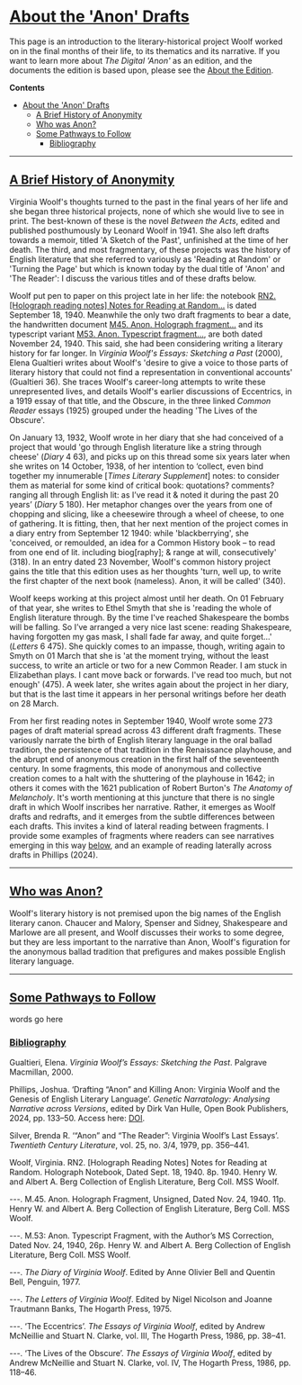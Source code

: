 # [About the 'Anon' Drafts](#about-the-anon-drafts)

This page is an introduction to the literary-historical project Woolf worked on in the final months of their life, to its thematics and its narrative. If you want to learn more about _The Digital 'Anon'_ as an edition, and the documents the edition is based upon, please see the [About the Edition](LINK).

**Contents**

- [About the 'Anon' Drafts](#about-the-anon-drafts)
  - [A Brief History of Anonymity](#a-brief-history-of-anonymity)
  - [Who was Anon?](#who-was-anon)
  - [Some Pathways to Follow](#some-pathways-to-follow)
    - [Bibliography](#bibliography)

___

## [A Brief History of Anonymity](#a-brief-history-of-anonymity)

Virginia Woolf's thoughts turned to the past in the final years of her life and she began three historical projects, none of which she would live to see in print. The best-known of these is the novel _Between the Acts_, edited and published posthumously by Leonard Woolf in 1941. She also left drafts towards a memoir, titled 'A Sketch of the Past', unfinished at the time of her death. The third, and most fragmentary, of these projects was the history of English literature that she referred to variously as 'Reading at Random' or 'Turning the Page' but which is known today by the dual title of 'Anon' and 'The Reader': I discuss the various titles and of these drafts below.

Woolf put pen to paper on this project late in her life: the notebook [RN2. [Holograph reading notes] Notes for Reading at Random...](LINK) is dated September 18, 1940. Meanwhile the only two draft fragments to bear a date, the handwritten document [M45. Anon. Holograph fragment...](LINK) and its typescript variant [M53. Anon. Typescript fragment...](LINK), are both dated November 24, 1940. This said, she had been considering writing a literary history for far longer. In _Virginia Woolf's Essays: Sketching a Past_ (2000), Elena Gualtieri writes about Woolf's 'desire to give a voice to those parts of literary history that could not find a representation in conventional accounts' (Gualtieri 36). She traces Woolf's career-long attempts to write these unrepresented lives, and details Woolf's earlier discussions of Eccentrics, in a 1919 essay of that title, and the Obscure, in the three linked _Common Reader_ essays (1925) grouped under the heading 'The Lives of the Obscure'.

On January 13, 1932, Woolf wrote in her diary that she had conceived of a project that would 'go through English literature like a string through cheese' (_Diary_ 4 63), and picks up on this thread some six years later when she writes on 14 October, 1938, of her intention to ‘collect, even bind together my innumerable [_Times Literary Supplement_] notes: to consider them as material for some kind of critical book: quotations? comments? ranging all through English lit: as I’ve read it & noted it during the past 20 years’ (_Diary_ 5 180). Her metaphor changes over the years from one of chopping and slicing, like a cheesewire through a wheel of cheese, to one of gathering. It is fitting, then, that her next mention of the project comes in a diary entry from September 12 1940: while 'blackberrying', she 'conceived, or remoulded, an idea for a Common History book – to read from one end of lit. including biog[raphy]; & range at will, consecutively' (318). In an entry dated 23 November, Woolf's common history project gains the title that this edition uses as her thoughts 'turn, well up, to write the first chapter of the next book (nameless). Anon, it will be called' (340).

Woolf keeps working at this project almost until her death. On 01 February of that year, she writes to Ethel Smyth that she is 'reading the whole of English literature through. By the time I've reached Shakespeare the bombs will be falling. So I’ve arranged a very nice last scene: reading Shakespeare, having forgotten my gas mask, I shall fade far away, and quite forget...' (_Letters_ 6 475). She quickly comes to an impasse, though, writing again to Smyth on 01 March that she is 'at the moment trying, without the least success, to write an article or two for a new Common Reader. I am stuck in Elizabethan plays. I cant move back or forwards. I've read too much, but not enough' (475). A week later, she writes again about the project in her diary, but that is the last time it appears in her personal writings before her death on 28 March.

From her first reading notes in September 1940, Woolf wrote some 273 pages of draft material spread across 43 different draft fragments. These variously narrate the birth of English literary language in the oral ballad tradition, the persistence of that tradition in the Renaissance playhouse, and the abrupt end of anonymous creation in the first half of the seventeenth century. In some fragments, this mode of anonymous and collective creation comes to a halt with the shuttering of the playhouse in 1642; in others it comes with the 1621 publication of Robert Burton's _The Anatomy of Melancholy_. It's worth mentioning at this juncture that there is no single draft in which Woolf inscribes her narrative. Rather, it emerges as Woolf drafts and redrafts, and it emerges from the subtle differences between each drafts. This invites a kind of lateral reading between fragments. I provide some examples of fragments where readers can see narratives emerging in this way [below](LINK), and an example of reading laterally across drafts in Phillips (2024).
___

## [Who was Anon?](#who-was-anon)

Woolf's literary history is not premised upon the big names of the English literary canon. Chaucer and Malory, Spenser and Sidney, Shakespeare and Marlowe are all present, and Woolf discusses their works to some degree, but they are less important to the narrative than Anon, Woolf's figuration for the anonymous ballad tradition that prefigures and makes possible English literary language.

___

## [Some Pathways to Follow](#some-pathways-to-follow)

words go here

### [Bibliography](#bibliography)

Gualtieri, Elena. _Virginia Woolf’s Essays: Sketching the Past_. Palgrave Macmillan, 2000.

Phillips, Joshua. ‘Drafting “Anon” and Killing Anon: Virginia Woolf and the Genesis of English Literary Language’. _Genetic Narratology: Analysing Narrative across Versions_, edited by Dirk Van Hulle, Open Book Publishers, 2024, pp. 133–50. Access here: [DOI](https://doi.org/10.11647/obp.0426.08).

Silver, Brenda R. ‘“Anon” and “The Reader”: Virginia Woolf’s Last Essays’. _Twentieth Century Literature_, vol. 25, no. 3/4, 1979, pp. 356–441.

Woolf, Virginia. RN2. [Holograph Reading Notes] Notes for Reading at Random. Holograph Notebook, Dated Sept. 18, 1940. 8p. 1940. Henry W. and Albert A. Berg Collection of English Literature, Berg Coll. MSS Woolf.

---. M.45. Anon. Holograph Fragment, Unsigned, Dated Nov. 24, 1940. 11p. Henry W. and Albert A. Berg Collection of English Literature, Berg Coll. MSS Woolf.

---. M.53: Anon. Typescript Fragment, with the Author’s MS Correction, Dated Nov. 24, 1940, 26p. Henry W. and Albert A. Berg Collection of English Literature, Berg Coll. MSS Woolf.

---. _The Diary of Virginia Woolf_. Edited by Anne Olivier Bell and Quentin Bell, Penguin, 1977.

---. _The Letters of Virginia Woolf_. Edited by Nigel Nicolson and Joanne Trautmann Banks, The Hogarth Press, 1975.

---. ‘The Eccentrics’. _The Essays of Virginia Woolf_, edited by Andrew McNeillie and Stuart N. Clarke, vol. III, The Hogarth Press, 1986, pp. 38–41.

---. ‘The Lives of the Obscure’. _The Essays of Virginia Woolf_, edited by Andrew McNeillie and Stuart N. Clarke, vol. IV, The Hogarth Press, 1986, pp. 118–46.
